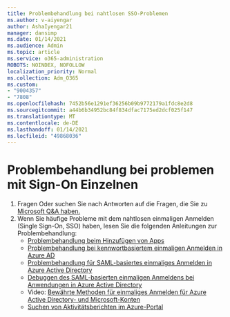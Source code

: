 ```yaml
---
title: Problembehandlung bei nahtlosen SSO-Problemen
ms.author: v-aiyengar
author: AshaIyengar21
manager: dansimp
ms.date: 01/14/2021
ms.audience: Admin
ms.topic: article
ms.service: o365-administration
ROBOTS: NOINDEX, NOFOLLOW
localization_priority: Normal
ms.collection: Adm_O365
ms.custom:
- "9004357"
- "7808"
ms.openlocfilehash: 7452b56e1291ef36256b09b9772179a1fdc8e2d8
ms.sourcegitcommit: a44b6b34952bc84f834dfac7175ed2dcf025f147
ms.translationtype: MT
ms.contentlocale: de-DE
ms.lasthandoff: 01/14/2021
ms.locfileid: "49868036"
---
```

# <a name="troubleshooting-seamless-single-sign-on-issues"></a>Problembehandlung bei problemen mit Sign-On Einzelnen

1. Fragen Oder suchen Sie nach Antworten auf die Fragen, die Sie zu [Microsoft Q&A haben.](https://docs.microsoft.com/azure/active-directory/reports-monitoring/howto-find-activity-reports#troubleshoot-issues-with-activity-reports)
1. Wenn Sie häufige Probleme mit dem nahtlosen einmaligen Anmelden (Single Sign-On, SSO) haben, lesen Sie die folgenden Anleitungen zur Problembehandlung:
    - [Problembehandlung beim Hinzufügen von Apps](https://docs.microsoft.com/azure/active-directory/manage-apps/troubleshoot-adding-apps) 
    - [Problembehandlung bei kennwortbasiertem einmaligen Anmelden in Azure AD](https://docs.microsoft.com/azure/active-directory/manage-apps/troubleshoot-password-ba) 
    - [Problembehandlung für SAML-basiertes einmaliges Anmelden in Azure Active Directory](https://docs.microsoft.com/azure/active-directory/manage-apps/troubleshoot-saml-based-sso) 
    - [Debuggen des SAML-basierten einmaligen Anmeldens bei Anwendungen in Azure Active Directory](https://docs.microsoft.com/azure/active-directory/manage-apps/debug-saml-sso-issues) 
    - Video: [Bewährte Methoden für einmaliges Anmelden für Azure Active Directory- und Microsoft-Konten](https://azure.microsoft.com/resources/videos/ignite-2018-single-sign-on-best-practices-for-azure-active-directory-and-microsoft-accounts/) 
    - [Suchen von Aktivitätsberichten im Azure-Portal](https://docs.microsoft.com/azure/active-directory/reports-monitoring/howto-find-activity-reports#troubleshoot-issues-with-activity-reports)